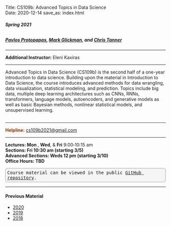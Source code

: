 Title: CS109b: Advanced Topics in Data Science <br>
Date: 2020-12-14
save_as: index.html


<h5>
Spring 2021 <br><br>

<a href="mailto:pavlos@seas.harvard.edu">Pavlos Protopapas</a>,  <a href='mailto:glickman@fas.harvard.edu'>Mark Glickman</a>, and <a href="mailto:christanner@seas.harvard.edu">Chris Tanner</a></h5>

<hr>

<style>
pre {
  background-color: #F5F5F5;
  display: block;
  font-family: monospace;
  font-size: 14px;
  white-space: pre;
  border-color: #999999;
  border-width: 1px;
  border-style: solid;
  border-radius: 6px;
  margin: 1em 0;
  padding: 5px;
  white-space: pre-wrap;
}

.containerMain {
    display: flex;
    width: 100%;
    height: 300px;
}

.contentA {
    flex: 1;
    flex-direction:column;
 }

.contentB {
    flex: 3;
  }
</style>
<p><strong>Additional Instructor:</strong>  Eleni Kaxiras</p>
<hr>


<p>Advanced Topics in Data Science (CS109b) is the second half of a one-year introduction to data science. Building upon the material in Introduction to Data Science, the course introduces advanced methods for data wrangling, data visualization, statistical modeling, and prediction. Topics include big data, multiple deep learning architectures such as CNNs, RNNs, transformers, language models, autoencoders, and generative models as well as basic Bayesian methods, nonlinear statistical models, and unsupervised learning.<br/><br/>

<hr>
<span style="color: #993300;"><strong>Helpline:</strong></span> <a href="mailto:cs109b2021@gmail.com">cs109b2021@gmail.com</a>
<br/>

<hr>


<strong>Lectures: Mon </strong>, <strong>Wed</strong>, & <strong>Fri</strong> 9:00‐10:15 am 
<br/>
<strong>Sections: Fri 10:30 am (starting 3/5) </strong> 
<br/>
<strong>Advanced Sections: Weds 12 pm (starting 3/10) </strong>
<br/>
<strong>Office Hours: TBD </strong>
<br/>


<pre>Course material can be viewed in the public <a href="https://github.com/Harvard-IACS/2021-CS109B/tree/master/content">GitHub repository</a>.</pre>

<hr>
<h4>Previous Material</h4>
<ul>
<li><a href="http://harvard-iacs.github.io/2020-CS109B">2020</a></li>
<li><a href="http://harvard-iacs.github.io/2019-CS109B">2019</a></li>
<li><a href="http://harvard-iacs.github.io/2018-CS109B">2018</a></li>
</ul>


